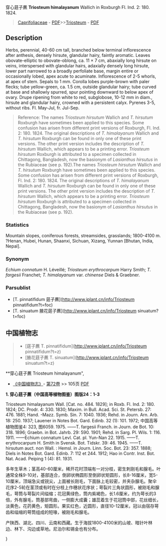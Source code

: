 穿心莛子藨 **Triosteum himalayanum** Wallich in Roxburgh Fl. Ind. 2: 180. 1824.

> [Caprifoliaceae](http://www.iplant.cn/info/Caprifoliaceae?t=foc) - [PDF](http://www.iplant.cn/foc/pdf/Caprifoliaceae.pdf)>>[Triosteum](http://www.iplant.cn/info/Triosteum?t=foc) - [PDF](http://www.iplant.cn/foc/pdf/Triosteum.pdf)

## Description

Herbs, perennial, 40-60 cm tall, branched below terminal inflorescence after anthesis, densely hirsute, glandular hairy, faintly aromatic. Leaves obovate-elliptic to obovate-oblong, ca. 11 × 7 cm, abaxially long hirsute on veins, interspersed with glandular hairs, adaxially densely long hirsute, lower part narrowed to a broadly perfoliate base, margin entire or occasionally lobed, apex acute to acuminate. Inflorescence of 2-5 whorls, at apex of stem. Sepals to 1 mm. Corolla lobes purple-brown with paler flecks; tube yellow-green, ca. 1.5 cm, outside glandular hairy; tube curved at base and shallowly spurred, spur pointing downward to below apex of ovary. Drupe ripening from white to red, subglobose, 10-12 mm in diam., hirsute and glandular hairy, crowned with a persistent calyx. Pyrenes 3-5, without ribs. Fl. May-Jul, fr. Jul-Sep.


> Reference: 
> The names *Triosteum hirsutum* Wallich and *T. hirsutum* Roxburgh have sometimes been applied to this species. Some confusion has arisen from different print versions of Roxburgh, Fl. Ind. 2: 180. 1824. The original descriptions of *T. himalayanum* Wallich and *T. hirsutum* Roxburgh can be found in only one of these print versions. The other print version includes the description of *T. hirsutum* Wallich, which appears to be a printing error. *Triosteum hirsutum* Roxburgh is attributed to a specimen collected in Chittagong, Bangladesh, now the basionym of *Lasianthus hirsutus* in the Rubiaceae (see p. 192).The names *Triosteum hirsutum* Wallich and *T. hirsutum* Roxburgh have sometimes been applied to this species. Some confusion has arisen from different print versions of Roxburgh, Fl. Ind. 2: 180. 1824. The original descriptions of *T. himalayanum* Wallich and *T. hirsutum* Roxburgh can be found in only one of these print versions. The other print version includes the description of *T. hirsutum* Wallich, which appears to be a printing error. *Triosteum hirsutum* Roxburgh is attributed to a specimen collected in Chittagong, Bangladesh, now the basionym of *Lasianthus hirsutus* in the Rubiaceae (see p. 192).

### Statistics
Mountain slopes, coniferous forests, streamsides, grasslands; 1800-4100 m. ?Henan, Hubei, Hunan, Shaanxi, Sichuan, Xizang, Yunnan [Bhutan, India, Nepal].

### Synonym
*Echium connatum* H. Léveillé; *Triosteum erythrocarpum* Harry Smith; *T. fargesii* Franchet; *T. himalayanum* var. *chinense* Diels & Graebner.

### Parsublist

* [T.  pinnatifidum  莛子藨](http://www.iplant.cn/info/Triosteum pinnatifidum?t=foc)
* [T.  sinuatum  腋花莛子藨](http://www.iplant.cn/info/Triosteum sinuatum?t=foc)

## 中国植物志

> * [莛子藨  T.  pinnatifidum](http://www.iplant.cn/info/Triosteum pinnatifidum?t=z)
> * [腋花莛子藨  T.  sinuatum](http://www.iplant.cn/info/Triosteum sinuatum?t=z)


**穿心莛子藨 Triosteum himalayanum",

* [《中国植物志》](http://www.iplant.cn/frps)- [第72卷](http://www.iplant.cn/frps/vol/72) >> 105页 [PDF](http://www.iplant.cn/frps/pdf/72/105.PDF)


**1. 穿心莛子藨（中国高等植物图鉴）图版24：1-3**

Triosteum himalayanum Wall. [Cat. no. 484. 1829]; in Roxb. Fl. Ind. 2: 180. 1824; DC. Prodr. 4: 330. 1830; Maxim. in Bull. Acad. Sci. St. Petersb. 27: 476. 1881; Hand. -Mazz. Symb. Sin. 7: 1040. 1936; Rehd. in Journ. Arn. Arb. 18: 250. 1937; Lauener in Notes Bot. Gard. Edinb. 32 (1): 101. 1972; 中国高等植物图鉴4: 323, 图6059. 1975. ——T. fargesii Franch. in Journ. de Bot. 10: 318. 1896; Graebn. in Bot. Jahrb. 29: 590. 1901; Rehd. in Sarg. Pl. Wils. 1: 116. 1911. ——Echium connatum Levl. Cat. pl. Yun-Nan 22. 1915. ——T. erythrocarpum H. Smith in Svensk. Bot. Tidskr. 39: 46. 1945. ——T. hirsutum auct. non Wall. : Hemsl. in Journ. Linn. Soc. Bot. 23: 357. 1888; Diels in Notes Bot. Gard. Edinb. 7: 112 et 244. 1912; Hao in Contr. Inst. Bot. Nat. Acad. Peiping 1 (4): 81. 1931.

多年生草木；茎高40-60厘米，稀开花时顶端有一对分枝，密生刺刚毛和腺毛。叶通常全株9-10对，基部连合，倒卵状椭圆形至倒卵状矩圆形，长8-16厘米，宽5-10厘米，顶端急尖或锐尖，上面被长刚毛，下面脉上毛较密，并夹杂腺毛。聚伞花序2-5轮在茎顶或有时在分枝上作穗状花序状；萼裂片三角状圆形，被刚毛和腺毛，萼筒与萼裂片间缢缩；花冠黄绿色，筒内紫褐色，长1.6厘米，约为萼长的3倍，外有腺毛，筒基部弯曲，一侧膨大成囊；雄蕊着生于花冠筒中部，花丝细长，淡黄色，花药黄色，矩圆形。果实红色，近圆形，直径10-12厘米，冠以由宿存萼齿和缢缩的萼筒组成的短喙，被刚毛和腺毛。

产陕西、湖北、四川、云南和西藏。生于海拔1800-4100米的山坡、暗针叶林边、林下、沟边或草地。尼泊尔和锡金也有分布。

}